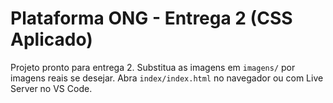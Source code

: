 # Plataforma ONG - Entrega 2 (CSS Aplicado)

Projeto pronto para entrega 2. Substitua as imagens em `imagens/` por imagens reais se desejar.
Abra `index/index.html` no navegador ou com Live Server no VS Code.
